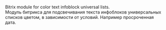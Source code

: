 Bitrix module for color text infoblock universal lists. <br>
Модуль битрикса для подсвечивания текста инфоблоков универсальных списков цветом, в зависимости от условий. Например просроченная дата.
